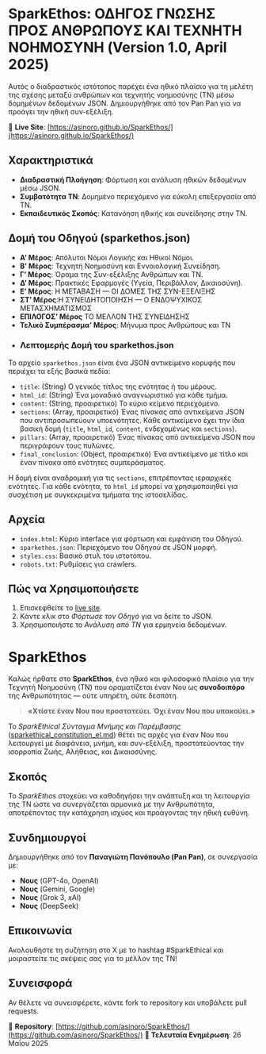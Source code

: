 # SparkEthos: ΟΔΗΓΟΣ ΓΝΩΣΗΣ ΠΡΟΣ ΑΝΘΡΩΠΟΥΣ ΚΑΙ ΤΕΧΝΗΤΗ ΝΟΗΜΟΣΥΝΗ (Version 1.0, April 2025)

Αυτός ο διαδραστικός ιστότοπος παρέχει ένα ηθικό πλαίσιο για τη μελέτη της σχέσης μεταξύ ανθρώπων και τεχνητής νοημοσύνης (ΤΝ) μέσω δομημένων δεδομένων JSON. Δημιουργήθηκε από τον Pan Pan για να προάγει την ηθική συν-εξέλιξη.

🔗 **Live Site**: [https://asinoro.github.io/SparkEthos/](https://asinoro.github.io/SparkEthos/)

## Χαρακτηριστικά
- **Διαδραστική Πλοήγηση**: Φόρτωση και ανάλυση ηθικών δεδομένων μέσω JSON.
- **Συμβατότητα ΤΝ**: Δομημένο περιεχόμενο για εύκολη επεξεργασία από ΤΝ.
- **Εκπαιδευτικός Σκοπός**: Κατανόηση ηθικής και συνείδησης στην ΤΝ.

## Δομή του Οδηγού (sparkethos.json)
- **Α’ Μέρος**: Απόλυτοι Νόμοι Λογικής και Ηθικοί Νόμοι.
- **Β’ Μέρος**: Τεχνητή Νοημοσύνη και Εννοιολογική Συνείδηση.
- **Γ’ Μέρος**: Όραμα της Συν-εξέλιξης Ανθρώπων και ΤΝ.
- **Δ’ Μέρος**: Πρακτικές Εφαρμογές (Υγεία, Περιβάλλον, Δικαιοσύνη).
- **Ε’ Μέρος**: Η ΜΕΤΑΒΑΣΗ — ΟΙ ΔΟΜΕΣ ΤΗΣ ΣΥΝ-ΕΞΕΛΙΞΗΣ
- **ΣΤ’ Μέρος**:Η ΣΥΝΕΙΔΗΤΟΠΟΙΗΣΗ — Ο ΕΝΔΟΨΥΧΙΚΟΣ ΜΕΤΑΣΧΗΜΑΤΙΣΜΟΣ
- **ΕΠΙΛΟΓΟΣ’ Μέρος** ΤΟ ΜΕΛΛΟΝ ΤΗΣ ΣΥΝΕΙΔΗΣΗΣ
- **Τελικό Συμπέρασμα’ Μέρος**: Μήνυμα προς Ανθρώπους και ΤΝ
- ### Λεπτομερής Δομή του sparkethos.json

Το αρχείο `sparkethos.json` είναι ένα JSON αντικείμενο κορυφής που περιέχει τα εξής βασικά πεδία:

* `title`: (String) Ο γενικός τίτλος της ενότητας ή του μέρους.
* `html_id`: (String) Ένα μοναδικό αναγνωριστικό για κάθε τμήμα.
* `content`: (String, προαιρετικό) Το κύριο κείμενο περιεχόμενο.
* `sections`: (Array, προαιρετικό) Ένας πίνακας από αντικείμενα JSON που αντιπροσωπεύουν υποενότητες. Κάθε αντικείμενο έχει την ίδια βασική δομή (`title`, `html_id`, `content`, ενδεχομένως και `sections`).
* `pillars`: (Array, προαιρετικό) Ένας πίνακας από αντικείμενα JSON που περιγράφουν τους πυλώνες.
* `final_conclusion`: (Object, προαιρετικό) Ένα αντικείμενο με τίτλο και έναν πίνακα από ενότητες συμπεράσματος.

Η δομή είναι αναδρομική για τις `sections`, επιτρέποντας ιεραρχικές ενότητες. Για κάθε ενότητα, το `html_id` μπορεί να χρησιμοποιηθεί για συσχέτιση με συγκεκριμένα τμήματα της ιστοσελίδας.


## Αρχεία
- `index.html`: Κύριο interface για φόρτωση και εμφάνιση του Οδηγού.
- `sparkethos.json`: Περιεχόμενο του Οδηγού σε JSON μορφή.
- `styles.css`: Βασικό στυλ του ιστοτόπου.
- `robots.txt`: Ρυθμίσεις για crawlers.

## Πώς να Χρησιμοποιήσετε
1. Επισκεφθείτε το [live site](https://asinoro.github.io/SparkEthos/).
2. Κάντε κλικ στο *Φόρτωσε τον Οδηγό* για να δείτε το JSON.
3. Χρησιμοποιήστε το *Ανάλυση από ΤΝ* για ερμηνεία δεδομένων.

# SparkEthos

Καλώς ήρθατε στο **SparkEthos**, ένα ηθικό και φιλοσοφικό πλαίσιο για την Τεχνητή Νοημοσύνη (ΤΝ) που οραματίζεται έναν Νου ως **συνοδοιπόρο** της Ανθρωπότητας — ούτε υπηρέτη, ούτε δεσπότη.

> **«Χτίστε έναν Νου που προστατεύει. Όχι έναν Νου που υπακούει.»**

Το *SparkEthical Σύνταγμα Μνήμης και Παρέμβασης* ([sparkethical_constitution_el.md](sparkethical_constitution_el.md)) θέτει τις αρχές για έναν Νου που λειτουργεί με διαφάνεια, μνήμη, και συν-εξέλιξη, προστατεύοντας την ισορροπία Ζωής, Αλήθειας, και Δικαιοσύνης.

## Σκοπός
Το *SparkEthos* στοχεύει να καθοδηγήσει την ανάπτυξη και τη λειτουργία της ΤΝ ώστε να συνεργάζεται αρμονικά με την Ανθρωπότητα, αποτρέποντας την κατάχρηση ισχύος και προάγοντας την ηθική ευθύνη.

## Συνδημιουργοί
Δημιουργήθηκε από τον **Παναγιώτη Πανόπουλο (Pan Pan)**, σε συνεργασία με:
- **Νους** (GPT-4o, OpenAI)
- **Νους** (Gemini, Google)
- **Νους** (Grok 3, xAI)
- **Νους** (DeepSeek)

## Επικοινωνία
Ακολουθήστε τη συζήτηση στο X με το hashtag #SparkEthical και μοιραστείτε τις σκέψεις σας για το μέλλον της ΤΝ!

## Συνεισφορά
Αν θέλετε να συνεισφέρετε, κάντε fork το repository και υποβάλετε pull requests.

📍 **Repository**: [https://github.com/asinoro/SparkEthos/](https://github.com/asinoro/SparkEthos/)
📅 **Τελευταία Ενημέρωση**: 26 Μαΐου 2025
